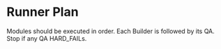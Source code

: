 # Runner Plan
Modules should be executed in order.
Each Builder is followed by its QA.
Stop if any QA HARD_FAILs.
